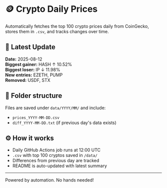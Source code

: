 # 🪙 Crypto Daily Prices

Automatically fetches the top 100 crypto prices daily from CoinGecko, stores them in `.csv`, and tracks changes over time.

## 📅 Latest Update
<!-- AUTO-UPDATE-START -->
**Date:** 2025-08-12  
**Biggest gainer:** HASH ↑ 10.52%  
**Biggest loser:** IP ↓ 11.98%  
**New entries:** EZETH, PUMP  
**Removed:** USDF, STX
<!-- AUTO-UPDATE-END -->

## 📁 Folder structure

Files are saved under `data/YYYY/MM/` and include:
- `prices_YYYY-MM-DD.csv`
- `diff_YYYY-MM-DD.txt` (if previous day's data exists)

## ⚙️ How it works

- Daily GitHub Actions job runs at 12:00 UTC
- `.csv` with top 100 cryptos saved in `/data/`
- Differences from previous day are tracked
- README is auto-updated with latest summary

---

Powered by automation. No hands needed!